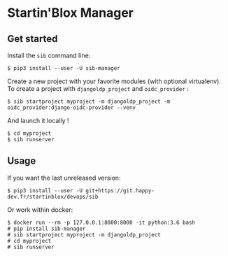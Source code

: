 # Startin'Blox Manager

## Get started

Install the `sib` command line:
```
$ pip3 install --user -U sib-manager
```

Create a new project with your favorite modules (with optional virtualenv). To create a project with `djangoldp_project` and `oidc_provider` :
```
$ sib startproject myproject -m djangoldp_project -m oidc_provider:django-oidc-provider --venv
```

And launch it locally !
```
$ cd myproject
$ sib runserver
```

## Usage

If you want the last unreleased version:
```
$ pip3 install --user -U git+https://git.happy-dev.fr/startinblox/devops/sib
```

Or work within docker:
```
$ docker run --rm -p 127.0.0.1:8000:8000 -it python:3.6 bash
# pip install sib-manager
# sib startproject myproject -m djangoldp_project
# cd myproject
# sib runserver
```
